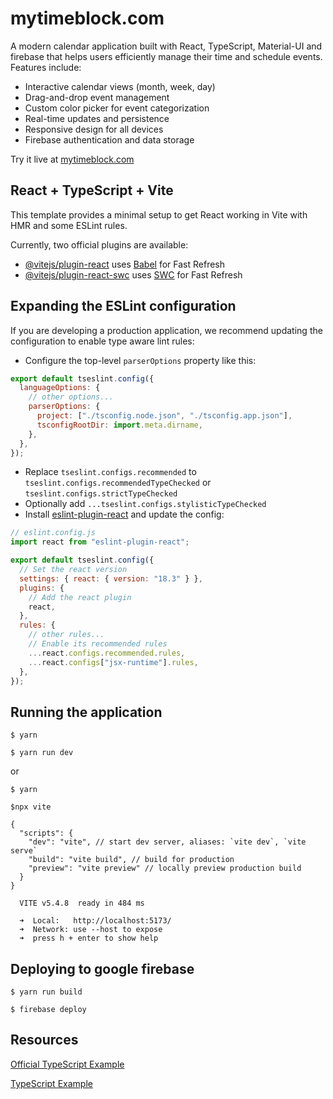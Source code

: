 # mytimeblock.com

A modern calendar application built with React, TypeScript, Material-UI and firebase that helps users efficiently manage their time and schedule events. Features include:

- Interactive calendar views (month, week, day)
- Drag-and-drop event management
- Custom color picker for event categorization
- Real-time updates and persistence
- Responsive design for all devices
- Firebase authentication and data storage

Try it live at [mytimeblock.com](https://mytimeblock.com)

## React + TypeScript + Vite

This template provides a minimal setup to get React working in Vite with HMR and some ESLint rules.

Currently, two official plugins are available:

- [@vitejs/plugin-react](https://github.com/vitejs/vite-plugin-react/blob/main/packages/plugin-react/README.md) uses [Babel](https://babeljs.io/) for Fast Refresh
- [@vitejs/plugin-react-swc](https://github.com/vitejs/vite-plugin-react-swc) uses [SWC](https://swc.rs/) for Fast Refresh

## Expanding the ESLint configuration

If you are developing a production application, we recommend updating the configuration to enable type aware lint rules:

- Configure the top-level `parserOptions` property like this:

```js
export default tseslint.config({
  languageOptions: {
    // other options...
    parserOptions: {
      project: ["./tsconfig.node.json", "./tsconfig.app.json"],
      tsconfigRootDir: import.meta.dirname,
    },
  },
});
```

- Replace `tseslint.configs.recommended` to `tseslint.configs.recommendedTypeChecked` or `tseslint.configs.strictTypeChecked`
- Optionally add `...tseslint.configs.stylisticTypeChecked`
- Install [eslint-plugin-react](https://github.com/jsx-eslint/eslint-plugin-react) and update the config:

```js
// eslint.config.js
import react from "eslint-plugin-react";

export default tseslint.config({
  // Set the react version
  settings: { react: { version: "18.3" } },
  plugins: {
    // Add the react plugin
    react,
  },
  rules: {
    // other rules...
    // Enable its recommended rules
    ...react.configs.recommended.rules,
    ...react.configs["jsx-runtime"].rules,
  },
});
```

## Running the application

```
$ yarn

$ yarn run dev
```

or

```
$ yarn

$npx vite

{
  "scripts": {
    "dev": "vite", // start dev server, aliases: `vite dev`, `vite serve`
    "build": "vite build", // build for production
    "preview": "vite preview" // locally preview production build
  }
}

```

```
  VITE v5.4.8  ready in 484 ms

  ➜  Local:   http://localhost:5173/
  ➜  Network: use --host to expose
  ➜  press h + enter to show help
```

## Deploying to google firebase

```
$ yarn run build

$ firebase deploy
```

## Resources

[Official TypeScript Example](https://github.com/christopher-caldwell/react-big-calendar-demo)

[TypeScript Example](https://github.com/Mumma6/react-calendar-example)
